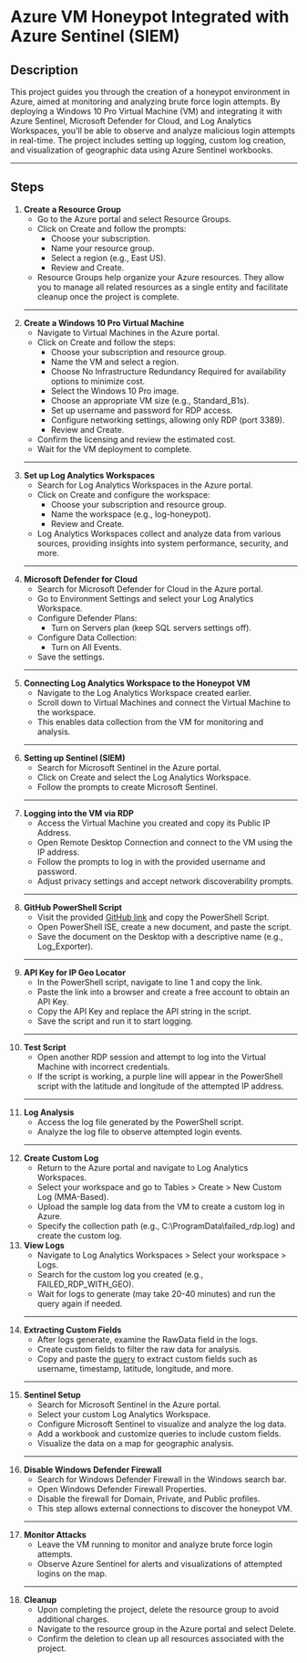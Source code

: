 # Azure VM Honeypot Integrated with Azure Sentinel (SIEM)
<h2>Description</h2>
<p>This project guides you through the creation of a honeypot environment in Azure, aimed at monitoring and analyzing brute force login attempts. By deploying a Windows 10 Pro Virtual Machine (VM) and integrating it with Azure Sentinel, Microsoft Defender for Cloud, and Log Analytics Workspaces, you'll be able to observe and analyze malicious login attempts in real-time. The project includes setting up logging, custom log creation, and visualization of geographic data using Azure Sentinel workbooks.</p>

<hr>

<h2>Steps</h2>

<ol>
  <li><strong>Create a Resource Group</strong>
    <ul>
      <li>Go to the Azure portal and select Resource Groups.</li>
      <li>Click on Create and follow the prompts:
        <ul>
          <li>Choose your subscription.</li>
          <li>Name your resource group.</li>
          <li>Select a region (e.g., East US).</li>
          <li>Review and Create.</li>
        </ul>
      </li>
      <li>Resource Groups help organize your Azure resources. They allow you to manage all related resources as a single entity and facilitate cleanup once the project is complete.</li>
    </ul>
  </li>

<hr>
  
  <li><strong>Create a Windows 10 Pro Virtual Machine</strong>
    <ul>
      <li>Navigate to Virtual Machines in the Azure portal.</li>
      <li>Click on Create and follow the steps:
        <ul>
          <li>Choose your subscription and resource group.</li>
          <li>Name the VM and select a region.</li>
          <li>Choose No Infrastructure Redundancy Required for availability options to minimize cost.</li>
          <li>Select the Windows 10 Pro image.</li>
          <li>Choose an appropriate VM size (e.g., Standard_B1s).</li>
          <li>Set up username and password for RDP access.</li>
          <li>Configure networking settings, allowing only RDP (port 3389).</li>
          <li>Review and Create.</li>
        </ul>
      </li>
      <li>Confirm the licensing and review the estimated cost.</li>
      <li>Wait for the VM deployment to complete.</li>
    </ul>
  </li>

  <hr>
  
  <li><strong>Set up Log Analytics Workspaces</strong>
    <ul>
      <li>Search for Log Analytics Workspaces in the Azure portal.</li>
      <li>Click on Create and configure the workspace:
        <ul>
          <li>Choose your subscription and resource group.</li>
          <li>Name the workspace (e.g., log-honeypot).</li>
          <li>Review and Create.</li>
        </ul>
      </li>
      <li>Log Analytics Workspaces collect and analyze data from various sources, providing insights into system performance, security, and more.</li>
    </ul>
  </li>

  <hr>
  
  <li><strong>Microsoft Defender for Cloud</strong>
  <ul>
    <li>Search for Microsoft Defender for Cloud in the Azure portal.</li>
    <li>Go to Environment Settings and select your Log Analytics Workspace.</li>
    <li>Configure Defender Plans:
      <ul>
        <li>Turn on Servers plan (keep SQL servers settings off).</li>
      </ul>
    </li>
    <li>Configure Data Collection:
      <ul>
        <li>Turn on All Events.</li>
      </ul>
    </li>
    <li>Save the settings.</li>
  </ul>
</li>

<hr>

  <li><strong>Connecting Log Analytics Workspace to the Honeypot VM</strong>
  <ul>
    <li>Navigate to the Log Analytics Workspace created earlier.</li>
    <li>Scroll down to Virtual Machines and connect the Virtual Machine to the workspace.</li>
    <li>This enables data collection from the VM for monitoring and analysis.</li>
  </ul>
</li>

<hr>

<li><strong>Setting up Sentinel (SIEM)</strong>
  <ul>
    <li>Search for Microsoft Sentinel in the Azure portal.</li>
    <li>Click on Create and select the Log Analytics Workspace.</li>
    <li>Follow the prompts to create Microsoft Sentinel.</li>
  </ul>
</li>

<hr>

  <li><strong>Logging into the VM via RDP</strong>
  <ul>
    <li>Access the Virtual Machine you created and copy its Public IP Address.</li>
    <li>Open Remote Desktop Connection and connect to the VM using the IP address.</li>
    <li>Follow the prompts to log in with the provided username and password.</li>
    <li>Adjust privacy settings and accept network discoverability prompts.</li>
  </ul>
</li>

<hr>

<li><strong>GitHub PowerShell Script</strong>
  <ul>
    <li>Visit the provided <a href="https://github.com/Fabiany-cs/Azure-VM-Honeypot-Integrated-with-Azure-Sentinel-SIEM-/blob/main/PowerShell%20Log%20Exporter%20(GEO%20IP)" target="_blank">GitHub link</a> and copy the PowerShell Script.</li>
    <li>Open PowerShell ISE, create a new document, and paste the script.</li>
    <li>Save the document on the Desktop with a descriptive name (e.g., Log_Exporter).</li>
  </ul>
</li>

<hr>
  
  <li><strong>API Key for IP Geo Locator</strong>
  <ul>
    <li>In the PowerShell script, navigate to line 1 and copy the link.</li>
    <li>Paste the link into a browser and create a free account to obtain an API Key.</li>
    <li>Copy the API Key and replace the API string in the script.</li>
    <li>Save the script and run it to start logging.</li>
  </ul>
</li>

<hr>

<li><strong>Test Script</strong>
  <ul>
    <li>Open another RDP session and attempt to log into the Virtual Machine with incorrect credentials.</li>
    <li>If the script is working, a purple line will appear in the PowerShell script with the latitude and longitude of the attempted IP address.</li>
  </ul>
</li>

<hr>

<li><strong>Log Analysis</strong>
  <ul>
    <li>Access the log file generated by the PowerShell script.</li>
    <li>Analyze the log file to observe attempted login events.</li>
  </ul>
</li>

<hr>

<li><strong>Create Custom Log</strong>
  <ul>
    <li>Return to the Azure portal and navigate to Log Analytics Workspaces.</li>
    <li>Select your workspace and go to Tables &gt; Create &gt; New Custom Log (MMA-Based).</li>
    <li>Upload the sample log data from the VM to create a custom log in Azure.</li>
    <li>Specify the collection path (e.g., C:\ProgramData\failed_rdp.log) and create the custom log.</li>
  </ul>
</li>
  <li><strong>View Logs</strong>
  <ul>
    <li>Navigate to Log Analytics Workspaces &gt; Select your workspace &gt; Logs.</li>
    <li>Search for the custom log you created (e.g., FAILED_RDP_WITH_GEO).</li>
    <li>Wait for logs to generate (may take 20-40 minutes) and run the query again if needed.</li>
  </ul>
</li>

<hr>

<li><strong>Extracting Custom Fields</strong>
  <ul>
    <li>After logs generate, examine the RawData field in the logs.</li>
    <li>Create custom fields to filter the raw data for analysis.</li>
    <li>Copy and paste the <a href="https://github.com/Fabiany-cs/Azure-VM-Honeypot-Integrated-with-Azure-Sentinel-SIEM-/blob/main/Extract%20Log%20Query" target="_blank">query</a> to extract custom fields such as username, timestamp, latitude, longitude, and more.</li>
  </ul>
</li>

<hr>

<li><strong>Sentinel Setup</strong>
  <ul>
    <li>Search for Microsoft Sentinel in the Azure portal.</li>
    <li>Select your custom Log Analytics Workspace.</li>
    <li>Configure Microsoft Sentinel to visualize and analyze the log data.</li>
    <li>Add a workbook and customize queries to include custom fields.</li>
    <li>Visualize the data on a map for geographic analysis.</li>
  </ul>
</li>

<hr>

<li><strong>Disable Windows Defender Firewall</strong>
  <ul>
    <li>Search for Windows Defender Firewall in the Windows search bar.</li>
    <li>Open Windows Defender Firewall Properties.</li>
    <li>Disable the firewall for Domain, Private, and Public profiles.</li>
    <li>This step allows external connections to discover the honeypot VM.</li>
  </ul>
</li>

<hr>

<li><strong>Monitor Attacks</strong>
  <ul>
    <li>Leave the VM running to monitor and analyze brute force login attempts.</li>
    <li>Observe Azure Sentinel for alerts and visualizations of attempted logins on the map.</li>
  </ul>
</li>

<hr>

<li><strong>Cleanup</strong>
  <ul>
    <li>Upon completing the project, delete the resource group to avoid additional charges.</li>
    <li>Navigate to the resource group in the Azure portal and select Delete.</li>
    <li>Confirm the deletion to clean up all resources associated with the project.</li>
  </ul>
</li>
</ol>
